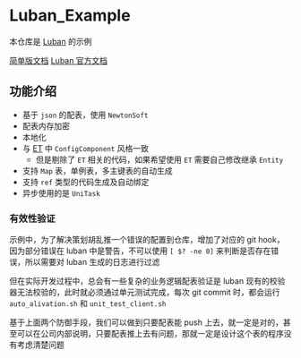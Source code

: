 # Luban_Example

本仓库是 [Luban](https://github.com/focus-creative-games/luban) 的示例

[简单版文档](https://app.heptabase.com/w/514c9827e9627b063281903b68ed662773c45c845d90f8da1da04dd1e6fc08c4)
[Luban 官方文档](https://focus-creative-games.github.io/lubandoc/)

## 功能介绍

- 基于 `json` 的配表，使用 `NewtonSoft`
- 配表内存加密
- 本地化
- 与 [ET](https://github.com/egametang/ET) 中 `ConfigComponent` 风格一致
    - 但是剔除了 `ET` 相关的代码，如果希望使用 `ET` 需要自己修改继承 `Entity`
- 支持 `Map` 表，单例表，多主键表的自动生成
- 支持 `ref` 类型的代码生成及自动绑定
- 异步使用的是 `UniTask` 

### 有效性验证

示例中，为了解决策划胡乱推一个错误的配置到仓库，增加了对应的 git hook，因为部分错误在 luban 中是警告，不可以使用 `[ $? -ne 0]` 来判断是否存在错误，所以需要对 luban 生成的日志进行过滤

但在实际开发过程中，总会有一些复杂的业务逻辑配表验证是 luban 现有的校验器无法校验的，此时就必须通过单元测试完成，每次 git commit 时，都会运行 `auto_alivation.sh` 和 `unit_test_client.sh`

基于上面两个防御手段，我们可以做到只要配表能 push 上去，就一定是对的，甚至可以在公司内部说明，只要配表推上去有问题，那就一定是设计这个表的程序没有考虑清楚问题